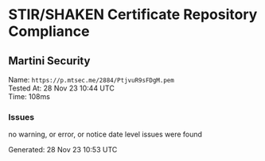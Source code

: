 # STIR/SHAKEN Certificate Repository Compliance

## Martini Security

Name: `https://p.mtsec.me/2884/PtjvuR9sFDgM.pem`\
Tested At: 28 Nov 23 10:44 UTC\
Time: 108ms

### Issues

no warning, or error, or notice date level issues were found

Generated: 28 Nov 23 10:53 UTC